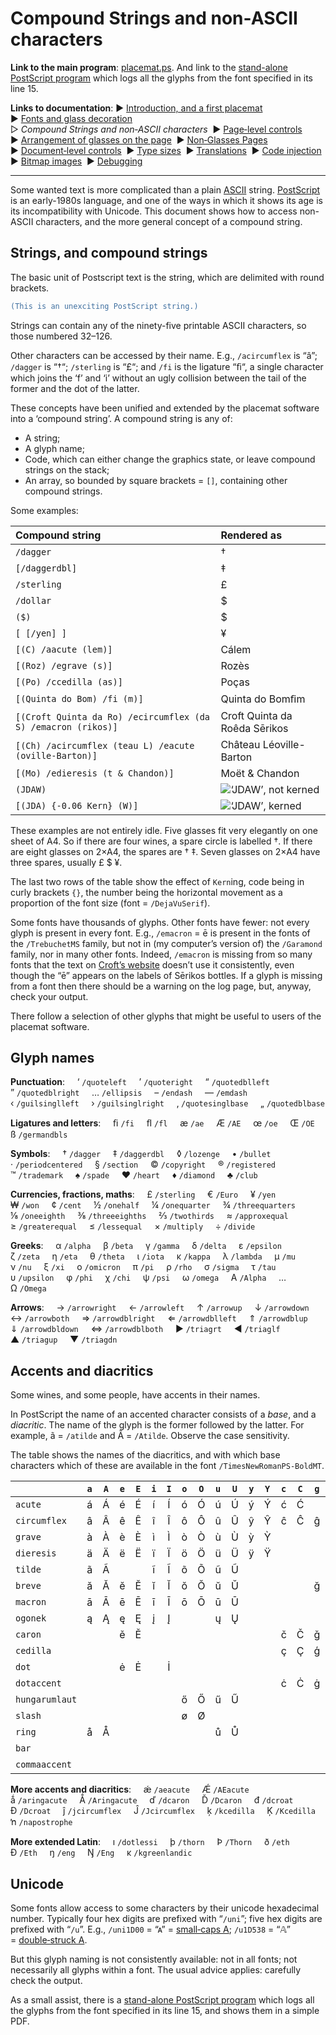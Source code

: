 # Compound Strings and non-ASCII characters

**Link to the main program**: [placemat.ps](../PostScript/placemat.ps?raw=1). And link to the [stand-alone PostScript program](../PostScript/glyph_log.ps) which logs all the glyphs from the font specified in its line&nbsp;15.

**Links to documentation**: 
&#9654;&#xFE0E;&nbsp;[Introduction,&nbsp;and&nbsp;a&nbsp;first&nbsp;placemat](introduction_first_placemat.md#readme)&nbsp; 
&#9654;&#xFE0E;&nbsp;[Fonts&nbsp;and&nbsp;glass&nbsp;decoration](fonts_glasses_decoration.md#readme)&nbsp; 
&#9655;&#xFE0E;&nbsp;*Compound&nbsp;Strings&nbsp;and&nbsp;non&#8209;ASCII&nbsp;characters*&nbsp; 
&#9654;&#xFE0E;&nbsp;[Page&#8209;level&nbsp;controls](page_level.md#readme)&nbsp; 
&#9654;&#xFE0E;&nbsp;[Arrangement&nbsp;of&nbsp;glasses&nbsp;on&nbsp;the&nbsp;page](PackingStyles.md#readme)&nbsp; 
&#9654;&#xFE0E;&nbsp;[Non&#8209;Glasses&nbsp;Pages](not_glasses.md#readme)&nbsp; 
&#9654;&#xFE0E;&nbsp;[Document&#8209;level&nbsp;controls](document.md#readme)&nbsp; 
&#9654;&#xFE0E;&nbsp;[Type&nbsp;sizes](type_sizes.md#readme)&nbsp; 
&#9654;&#xFE0E;&nbsp;[Translations](translations.md#readme)&nbsp; 
&#9654;&#xFE0E;&nbsp;[Code&nbsp;injection](code_injection.md#readme)&nbsp; 
&#9654;&#xFE0E;&nbsp;[Bitmap&nbsp;images](bitmap_images.md#readme)&nbsp; 
&#9654;&#xFE0E;&nbsp;[Debugging](debugging.md#readme)

----

Some wanted text is more complicated than a plain [ASCII](http://en.wikipedia.org/wiki/ASCII) string. 
[PostScript](http://en.wikipedia.org/wiki/PostScript) is an early-1980s language, and one of the ways in which it shows its age is its incompatibility with Unicode. 
This document shows how to access non-ASCII characters, and the more general concept of a compound string.


## Strings, and compound strings

The basic unit of Postscript text is the string, which are delimited with round brackets.
```PostScript
(This is an unexciting PostScript string.)
```  

Strings can contain any of the ninety-five printable ASCII characters, so those numbered 32&ndash;126.

Other characters can be accessed by their name. 
E.g., `/acircumflex` is &ldquo;&acirc;&rdquo;; 
`/dagger` is &ldquo;&dagger;&ldquo;; 
`/sterling` is &ldquo;&pound;&ldquo;; and
`/fi` is the ligature &ldquo;&#64257;&ldquo;, a single character which joins the &lsquo;f&rsquo; and &lsquo;i&rsquo; without an ugly collision between the tail of the former and the dot of the latter. 

These concepts have been unified and extended by the placemat software into a &lsquo;compound string&rsquo;. 
A compound string is any of:
* A string;
* A glyph name;
* Code, which can either change the graphics state, or leave compound strings on the stack;
* An array, so bounded by square brackets = `[]`, containing other compound strings.

Some examples:

<div align="center">

| Compound string                                               | Rendered as                              |
|:--------------------------------------------------------------|:-----------------------------------------|
| `/dagger`                                                     | &dagger;                                 |
| `[/daggerdbl]`                                                | &Dagger;                                 |
| `/sterling`                                                   | &pound;                                  |
| `/dollar`                                                     | $                                        |
| `($)`                                                         | $                                        |
| `[ [/yen] ]`                                                  | &yen;                                    |
| `[(C) /aacute (lem)]`                                         | C&aacute;lem                             |
| `[(Roz) /egrave (s)]`                                         | Roz&egrave;s                             | 
| `[(Po) /ccedilla (as)]`                                       | Po&ccedil;as                             |
| `[(Quinta do Bom) /fi (m)]`                                   | Quinta do Bom&#64257;m                   |
| `[(Croft Quinta da Ro) /ecircumflex (da S) /emacron (rikos)]` | Croft Quinta da Ro&ecirc;da S&#275;rikos |
| `[(Ch) /acircumflex (teau L) /eacute (oville-Barton)]`        | Ch&acirc;teau L&eacute;oville-Barton     |
| `[(Mo) /edieresis (t & Chandon)]`                             | Mo&euml;t & Chandon                      |
| `(JDAW)`                                                      | ![&lsquo;JDAW&rsquo;, not kerned](images/JDAW_unkerned.png) |
| `[(JDA) {-0.06 Kern} (W)]`                                    | ![&lsquo;JDAW&rsquo;, kerned](images/JDAW_kerned.png) |

</div>

These examples are not entirely idle. 
Five glasses fit very elegantly on one sheet of A4. 
So if there are four wines, a spare circle is labelled &dagger;. 
If there are eight glasses on 2&times;A4, the spares are &dagger; &Dagger;. 
Seven glasses on 2&times;A4 have three spares, usually &pound; $ &yen;.

The last two rows of the table show the effect of `Kern`ing, code being in curly brackets `{}`, the number being the horizontal movement as a proportion of the font size (font = `/DejaVuSerif`). 

Some fonts have thousands of glyphs. 
Other fonts have fewer: not every glyph is present in every font. 
E.g.,&nbsp;`/emacron`&nbsp;=&nbsp;&#275; is present in the fonts of the `/TrebuchetMS` family, but not in (my computer&rsquo;s version of) the `/Garamond` family, nor in many other fonts. 
Indeed, `/emacron` is missing from so many fonts that the text on [Croft&rsquo;s website](https://croftport.com/en/products/serikos-vintage/2017/) doesn&rsquo;t use it consistently, even though the &ldquo;&#275;&rdquo; appears on the labels of S&#275;rikos bottles. 
If a glyph is missing from a font then there should be a warning on the log page, but, anyway, check your output.

There follow a selection of other glyphs that might be useful to users of the placemat software.

## Glyph names

**Punctuation**:&nbsp;&nbsp;&nbsp;&nbsp; 
&lsquo;&nbsp;`/quoteleft`&nbsp;&nbsp;&nbsp;&nbsp; 
&rsquo;&nbsp;`/quoteright`&nbsp;&nbsp;&nbsp;&nbsp; 
&ldquo;&nbsp;`/quotedblleft`&nbsp;&nbsp;&nbsp;&nbsp; 
&rdquo;&nbsp;`/quotedblright`&nbsp;&nbsp;&nbsp;&nbsp; 
&hellip;&nbsp;`/ellipsis`&nbsp;&nbsp;&nbsp;&nbsp; 
&ndash;&nbsp;`/endash`&nbsp;&nbsp;&nbsp;&nbsp; 
&mdash;&nbsp;`/emdash`&nbsp;&nbsp;&nbsp;&nbsp; 
&lsaquo;&nbsp;`/guilsinglleft`&nbsp;&nbsp;&nbsp;&nbsp; 
&rsaquo;&nbsp;`/guilsinglright`&nbsp;&nbsp;&nbsp;&nbsp; 
&sbquo;&nbsp;`/quotesinglbase`&nbsp;&nbsp;&nbsp;&nbsp; 
&bdquo;&nbsp;`/quotedblbase`

**Ligatures and letters**:&nbsp;&nbsp;&nbsp;&nbsp; 
&#64257;&nbsp;`/fi`&nbsp;&nbsp;&nbsp;&nbsp; 
&#64258;&nbsp;`/fl`&nbsp;&nbsp;&nbsp;&nbsp; 
&aelig;&nbsp;`/ae`&nbsp;&nbsp;&nbsp;&nbsp; 
&AElig;&nbsp;`/AE`&nbsp;&nbsp;&nbsp;&nbsp; 
&oelig;&nbsp;`/oe`&nbsp;&nbsp;&nbsp;&nbsp; 
&OElig;&nbsp;`/OE`&nbsp;&nbsp;&nbsp;&nbsp; 
&szlig;&nbsp;`/germandbls`&nbsp;&nbsp;&nbsp;&nbsp; 

**Symbols**:&nbsp;&nbsp;&nbsp;&nbsp; 
&dagger;&#xFE0E;&nbsp;`/dagger`&nbsp;&nbsp;&nbsp;&nbsp; 
&Dagger;&#xFE0E;&nbsp;`/daggerdbl`&nbsp;&nbsp;&nbsp;&nbsp; 
&loz;&#xFE0E;&nbsp;`/lozenge`&nbsp;&nbsp;&nbsp;&nbsp; 
&bull;&#xFE0E;&nbsp;`/bullet`&nbsp;&nbsp;&nbsp;&nbsp; 
&middot;&#xFE0E;&nbsp;`/periodcentered`&nbsp;&nbsp;&nbsp;&nbsp; 
&sect;&#xFE0E;&nbsp;`/section`&nbsp;&nbsp;&nbsp;&nbsp; 
&copy;&#xFE0E;&nbsp;`/copyright`&nbsp;&nbsp;&nbsp;&nbsp; 
&reg;&#xFE0E;&nbsp;`/registered`&nbsp;&nbsp;&nbsp;&nbsp; 
&trade;&#xFE0E;&nbsp;`/trademark`&nbsp;&nbsp;&nbsp;&nbsp; 
&spades;&#xFE0E;&nbsp;`/spade`&nbsp;&nbsp;&nbsp;&nbsp; 
&hearts;&#xFE0E;&nbsp;`/heart`&nbsp;&nbsp;&nbsp;&nbsp; 
&diams;&#xFE0E;&nbsp;`/diamond`&nbsp;&nbsp;&nbsp;&nbsp; 
&clubs;&#xFE0E;&nbsp;`/club`

**Currencies, fractions, maths**:&nbsp;&nbsp;&nbsp;&nbsp; 
&pound;&#xFE0E;&nbsp;`/sterling`&nbsp;&nbsp;&nbsp;&nbsp; 
&euro;&#xFE0E;&nbsp;`/Euro`&nbsp;&nbsp;&nbsp;&nbsp; 
&yen;&#xFE0E;&nbsp;`/yen`&nbsp;&nbsp;&nbsp;&nbsp; 
&#8361;&#xFE0E;&nbsp;`/won`&nbsp;&nbsp;&nbsp;&nbsp; 
&cent;&#xFE0E;&nbsp;`/cent`&nbsp;&nbsp;&nbsp;&nbsp; 
&frac12;&#xFE0E;&nbsp;`/onehalf`&nbsp;&nbsp;&nbsp;&nbsp; 
&frac14;&#xFE0E;&nbsp;`/onequarter`&nbsp;&nbsp;&nbsp;&nbsp; 
&frac34;&#xFE0E;&nbsp;`/threequarters`&nbsp;&nbsp;&nbsp;&nbsp; 
&#8539;&#xFE0E;&nbsp;`/oneeighth`&nbsp;&nbsp;&nbsp;&nbsp; 
&#8540;&#xFE0E;&nbsp;`/threeeighths`&nbsp;&nbsp;&nbsp;&nbsp; 
&#8532;&#xFE0E;&nbsp;`/twothirds`&nbsp;&nbsp;&nbsp;&nbsp; 
&asymp;&#xFE0E;&nbsp;`/approxequal`&nbsp;&nbsp;&nbsp;&nbsp; 
&ge;&#xFE0E;&nbsp;`/greaterequal`&nbsp;&nbsp;&nbsp;&nbsp; 
&le;&#xFE0E;&nbsp;`/lessequal`&nbsp;&nbsp;&nbsp;&nbsp; 
&times;&#xFE0E;&nbsp;`/multiply`&nbsp;&nbsp;&nbsp;&nbsp; 
&divide;&#xFE0E;&nbsp;`/divide`

**Greeks**:&nbsp;&nbsp;&nbsp;&nbsp; 
&alpha;&nbsp;`/alpha`&nbsp;&nbsp;&nbsp;&nbsp; 
&beta;&nbsp;`/beta`&nbsp;&nbsp;&nbsp;&nbsp; 
&gamma;&nbsp;`/gamma`&nbsp;&nbsp;&nbsp;&nbsp; 
&delta;&nbsp;`/delta`&nbsp;&nbsp;&nbsp;&nbsp; 
&epsilon;&nbsp;`/epsilon`&nbsp;&nbsp;&nbsp;&nbsp; 
&zeta;&nbsp;`/zeta`&nbsp;&nbsp;&nbsp;&nbsp; 
&eta;&nbsp;`/eta`&nbsp;&nbsp;&nbsp;&nbsp; 
&theta;&nbsp;`/theta`&nbsp;&nbsp;&nbsp;&nbsp; 
&iota;&nbsp;`/iota`&nbsp;&nbsp;&nbsp;&nbsp; 
&kappa;&nbsp;`/kappa`&nbsp;&nbsp;&nbsp;&nbsp; 
&lambda;&nbsp;`/lambda`&nbsp;&nbsp;&nbsp;&nbsp; 
&mu;&nbsp;`/mu`&nbsp;&nbsp;&nbsp;&nbsp; 
&nu;&nbsp;`/nu`&nbsp;&nbsp;&nbsp;&nbsp; 
&xi;&nbsp;`/xi`&nbsp;&nbsp;&nbsp;&nbsp; 
&omicron;&nbsp;`/omicron`&nbsp;&nbsp;&nbsp;&nbsp; 
&pi;&nbsp;`/pi`&nbsp;&nbsp;&nbsp;&nbsp; 
&rho;&nbsp;`/rho`&nbsp;&nbsp;&nbsp;&nbsp; 
&sigma;&nbsp;`/sigma`&nbsp;&nbsp;&nbsp;&nbsp; 
&tau;&nbsp;`/tau`&nbsp;&nbsp;&nbsp;&nbsp; 
&upsilon;&nbsp;`/upsilon`&nbsp;&nbsp;&nbsp;&nbsp; 
&phi;&nbsp;`/phi`&nbsp;&nbsp;&nbsp;&nbsp; 
&chi;&nbsp;`/chi`&nbsp;&nbsp;&nbsp;&nbsp; 
&psi;&nbsp;`/psi`&nbsp;&nbsp;&nbsp;&nbsp; 
&omega;&nbsp;`/omega`&nbsp;&nbsp;&nbsp;&nbsp; 
&Alpha;&nbsp;`/Alpha`&nbsp;&nbsp;&nbsp;&nbsp; 
&hellip;&nbsp;&nbsp;&nbsp;&nbsp; 
&Omega;&nbsp;`/Omega`

**Arrows**:&nbsp;&nbsp;&nbsp;&nbsp; 
&rarr;&#xFE0E;&nbsp;`/arrowright`&nbsp;&nbsp;&nbsp;&nbsp; 
&larr;&#xFE0E;&nbsp;`/arrowleft`&nbsp;&nbsp;&nbsp;&nbsp; 
&uarr;&#xFE0E;&nbsp;`/arrowup`&nbsp;&nbsp;&nbsp;&nbsp; 
&darr;&#xFE0E;&nbsp;`/arrowdown`&nbsp;&nbsp;&nbsp;&nbsp; 
&harr;&#xFE0E;&nbsp;`/arrowboth`&nbsp;&nbsp;&nbsp;&nbsp; 
&rArr;&#xFE0E;&nbsp;`/arrowdblright`&nbsp;&nbsp;&nbsp;&nbsp; 
&lArr;&#xFE0E;&nbsp;`/arrowdblleft`&nbsp;&nbsp;&nbsp;&nbsp; 
&uArr;&#xFE0E;&nbsp;`/arrowdblup`&nbsp;&nbsp;&nbsp;&nbsp; 
&dArr;&#xFE0E;&nbsp;`/arrowdbldown`&nbsp;&nbsp;&nbsp;&nbsp; 
&hArr;&#xFE0E;&nbsp;`/arrowdblboth`&nbsp;&nbsp;&nbsp;&nbsp; 
&#9658;&#xFE0E;&nbsp;`/triagrt`&nbsp;&nbsp;&nbsp;&nbsp; 
&#9668;&#xFE0E;&nbsp;`/triaglf`&nbsp;&nbsp;&nbsp;&nbsp; 
&#9650;&#xFE0E;&nbsp;`/triagup`&nbsp;&nbsp;&nbsp;&nbsp; 
&#9660;&#xFE0E;&nbsp;`/triagdn`



## Accents and diacritics

Some wines, and some people, have accents in their names.

In PostScript the name of an accented character consists of a *base*, and a *diacritic*. 
The name of the glyph is the former followed by the latter. 
For example, &atilde;&nbsp;=&nbsp;`/atilde` and &Atilde;&nbsp;=&nbsp;`/Atilde`. 
Observe the case sensitivity.

The table shows the names of the diacritics, and with which base characters which of these are available in the font `/TimesNewRomanPS-BoldMT`.

<div align="center">

|                      | `a` | `A` | `e` | `E` | `i` | `I` | `o` | `O` | `u` | `U` | `y` | `Y` | `c` | `C` | `g` | `G` | `h` | `H` | `l` | `L` | `n` | `N` | `r` | `R` | `s` | `S` | `t` | `T` | `w` | `W` | `z` | `Z` |
|:---------------------|:---:|:---:|:---:|:---:|:---:|:---:|:---:|:---:|:---:|:---:|:---:|:---:|:---:|:---:|:---:|:---:|:---:|:---:|:---:|:---:|:---:|:---:|:---:|:---:|:---:|:---:|:---:|:---:|:---:|:---:|:---:|:---:|
| `acute` | &aacute; | &Aacute; | &eacute; | &Eacute; | &iacute; | &Iacute; | &oacute; | &Oacute; | &uacute; | &Uacute; | &yacute; | &Yacute; | &#263; | &#262; |  |  |  |  | &#314; | &#313; | &#324; | &#323; | &#341; | &#340; | &#347; | &#346; |  |  | &#7811; | &#7810; | &#378; | &#377; |
| `circumflex` | &acirc; | &Acirc; | &ecirc; | &Ecirc; | &icirc; | &Icirc; | &ocirc; | &Ocirc; | &ucirc; | &Ucirc; | &#375; | &#374; | &#265; | &#264; | &#285; | &#284; | &#293; | &#292; |  |  |  |  |  |  | &#349; | &#348; |  |  | &#373; | &#372; |  |  |
| `grave` | &agrave; | &Agrave; | &egrave; | &Egrave; | &igrave; | &Igrave; | &ograve; | &Ograve; | &ugrave; | &Ugrave; | &#7923; | &#7922; |  |  |  |  |  |  |  |  |  |  |  |  |  |  |  |  | &#7809; | &#7808; |  |  |
| `dieresis` | &auml; | &Auml; | &euml; | &Euml; | &iuml; | &Iuml; | &ouml; | &Ouml; | &uuml; | &Uuml; | &yuml; | &Yuml; |  |  |  |  |  |  |  |  |  |  |  |  |  |  |  |  | &#7813; | &#7812; |  |  |
| `tilde` | &atilde; | &Atilde; |  |  | &#297; | &#296; | &otilde; | &Otilde; | &#361; | &#360; |  |  |  |  |  |  |  |  |  |  | &ntilde; | &Ntilde; |  |  |  |  |  |  |  |  |  |  |
| `breve` | &#259; | &#258; | &#277; | &#276; | &#301; | &#300; | &#335; | &#334; | &#365; | &#364; |  |  |  |  | &#287; | &#286; |  |  |  |  |  |  |  |  |  |  |  |  |  |  |  |  |
| `macron` | &#257; | &#256; | &#275; | &#274; | &#299; | &#298; | &#333; | &#332; | &#363; | &#362; |  |  |  |  |  |  |  |  |  |  |  |  |  |  |  |  |  |  |  |  |  |  |
| `ogonek` | &#261; | &#260; | &#281; | &#280; | &#303; | &#302; |  |  | &#371; | &#370; |  |  |  |  |  |  |  |  |  |  |  |  |  |  |  |  |  |  |  |  |  |  |
| `caron` |  |  | &#283; | &#282; |  |  |  |  |  |  |  |  | &#269; | &#268; | &#487; | &#486; |  |  | &#318; | &#317; | &#328; | &#327; | &#345; | &#344; | &scaron; | &Scaron; | &#357; | &#356; |  |  | &#382; | &#381; |
| `cedilla` |  |  |  |  |  |  |  |  |  |  |  |  | &ccedil; | &Ccedil; | &#291; | &#290; |  |  | &#316; | &#315; | &#326; | &#325; | &#343; | &#342; | &#351; | &#350; |  |  |  |  |  |  |
| `dot` |  |  | &#279; | &#278; |  | &#304; |  |  |  |  |  |  |  |  |  |  |  |  | &#320; | &#319; |  |  |  |  |  |  |  |  |  |  |  |  |
| `dotaccent` |  |  |  |  |  |  |  |  |  |  |  |  | &#267; | &#266; | &#289; | &#288; |  |  |  |  |  |  |  |  |  |  |  |  |  |  | &#380; | &#379; |
| `hungarumlaut` |  |  |  |  |  |  | &#337; | &#336; | &#369; | &#368; |  |  |  |  |  |  |  |  |  |  |  |  |  |  |  |  |  |  |  |  |  |  |
| `slash` |  |  |  |  |  |  | &oslash; | &Oslash; |  |  |  |  |  |  |  |  |  |  | &#322; | &#321; |  |  |  |  |  |  |  |  |  |  |  |  |
| `ring` | &aring; | &Aring; |  |  |  |  |  |  | &#367; | &#366; |  |  |  |  |  |  |  |  |  |  |  |  |  |  |  |  |  |  |  |  |  |  |
| `bar` |  |  |  |  |  |  |  |  |  |  |  |  |  |  |  |  | &#295; | &#294; |  |  |  |  |  |  |  |  | &#359; | &#358; |  |  |  |  |
| `commaaccent` |  |  |  |  |  |  |  |  |  |  |  |  |  |  |  |  |  |  |  |  |  |  |  |  | &#351; | &#350; | &#355; | &#354; |  |  |  |  |

</div>

**More accents and diacritics**:&nbsp;&nbsp;&nbsp;&nbsp; 
&#509;&nbsp;`/aeacute`&nbsp;&nbsp;&nbsp;&nbsp; 
&#508;&nbsp;`/AEacute`&nbsp;&nbsp;&nbsp;&nbsp; 
&#507;&nbsp;`/aringacute`&nbsp;&nbsp;&nbsp;&nbsp; 
&#506;&nbsp;`/Aringacute`&nbsp;&nbsp;&nbsp;&nbsp; 
&#271;&nbsp;`/dcaron`&nbsp;&nbsp;&nbsp;&nbsp; 
&#270;&nbsp;`/Dcaron`&nbsp;&nbsp;&nbsp;&nbsp; 
&#273;&nbsp;`/dcroat`&nbsp;&nbsp;&nbsp;&nbsp; 
&#272;&nbsp;`/Dcroat`&nbsp;&nbsp;&nbsp;&nbsp; 
&#309;&nbsp;`/jcircumflex`&nbsp;&nbsp;&nbsp;&nbsp; 
&#308;&nbsp;`/Jcircumflex`&nbsp;&nbsp;&nbsp;&nbsp; 
&#311;&nbsp;`/kcedilla`&nbsp;&nbsp;&nbsp;&nbsp; 
&#310;&nbsp;`/Kcedilla`&nbsp;&nbsp;&nbsp;&nbsp; 
&#329;&nbsp;`/napostrophe`

**More extended Latin**:&nbsp;&nbsp;&nbsp;&nbsp; 
&#305;&nbsp;`/dotlessi`&nbsp;&nbsp;&nbsp;&nbsp; 
&thorn;&nbsp;`/thorn`&nbsp;&nbsp;&nbsp;&nbsp; 
&THORN;&nbsp;`/Thorn`&nbsp;&nbsp;&nbsp;&nbsp; 
&eth;&nbsp;`/eth`&nbsp;&nbsp;&nbsp;&nbsp; 
&ETH;&nbsp;`/Eth`&nbsp;&nbsp;&nbsp;&nbsp; 
&#331;&nbsp;`/eng`&nbsp;&nbsp;&nbsp;&nbsp; 
&#330;&nbsp;`/Eng`&nbsp;&nbsp;&nbsp;&nbsp; 
&#312;&nbsp;`/kgreenlandic`


## Unicode

Some fonts allow access to some characters by their unicode hexadecimal number. 
Typically four hex digits are prefixed with &ldquo;`/uni`&rdquo;; five hex digits are prefixed with &ldquo;`/u`&rdquo;. 
E.g.,&nbsp;`/uni1D00` =&nbsp;&ldquo;&#x1D00;&rdquo; =&nbsp;[small&#8209;caps&nbsp;A](http://www.fileformat.info/info/unicode/char/1d00/index.htm); 
`/u1D538` =&nbsp;&ldquo;&#x1D538;&rdquo; =&nbsp;[double&#8209;struck&nbsp;A](http://www.fileformat.info/info/unicode/char/1d538/index.htm).

But this glyph naming is not consistently available: not in all fonts; not necessarily all glyphs within a font. 
The usual advice applies: carefully check the output.

As a small assist, there is a [stand-alone PostScript program](../PostScript/glyph_log.ps) which logs all the glyphs from the font specified in its line&nbsp;15, and shows them in a simple PDF.
